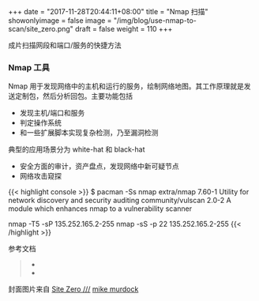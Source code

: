 +++
date = "2017-11-28T20:44:11+08:00"
title = "Nmap 扫描"
showonlyimage = false
image = "/img/blog/use-nmap-to-scan/site_zero.png"
draft = false
weight = 110
+++

成片扫描网段和端口/服务的快捷方法
<!--more-->

### Nmap 工具

Nmap 用于发现网络中的主机和运行的服务，绘制网络地图。其工作原理就是发送定制包，然后分析回包。主要功能包括

- 发现主机/端口和服务
- 判定操作系统
- 和一些扩展脚本实现复杂检测，乃至漏洞检测

典型的应用场景分为 white-hat 和 black-hat

- 安全方面的审计，资产盘点，发现网络中新可疑节点
- 网络攻击窥探

{{< highlight console >}}
$ pacman -Ss nmap
extra/nmap 7.60-1
    Utility for network discovery and security auditing
community/vulscan 2.0-2
    A module which enhances nmap to a vulnerability scanner

nmap -T5 -sP 135.252.165.2-255
nmap -sS -p 22 135.252.165.2-255
{{< /highlight >}}


参考文档

> - [](https://hackertarget.com/nmap-tutorial/)
> - [](https://youtu.be/3Ab1gw8vQjg)

封面图片来自 [Site Zero ///](https://dribbble.com/shots/3751115-Site-Zero) <a href="https://dribbble.com/mjmurdock"><i class="fa fa-dribbble" aria-hidden="true"></i> mike murdock</a>
